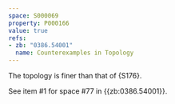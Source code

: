 ```yaml
---
space: S000069
property: P000166
value: true
refs:
- zb: "0386.54001"
  name: Counterexamples in Topology
---
```

The topology is finer than that of {S176}.

See item #1 for space #77 in {{zb:0386.54001}}.
